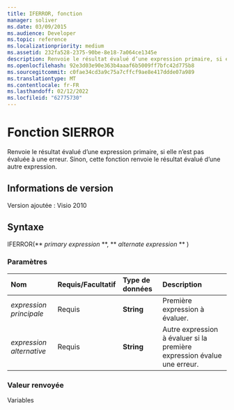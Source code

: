 ```yaml
---
title: IFERROR, fonction
manager: soliver
ms.date: 03/09/2015
ms.audience: Developer
ms.topic: reference
ms.localizationpriority: medium
ms.assetid: 232fa528-2375-90be-8e18-7a064ce1345e
description: Renvoie le résultat évalué d’une expression primaire, si elle n’est pas évaluée à une erreur. Sinon, cette fonction renvoie le résultat évalué d’une autre expression.
ms.openlocfilehash: 92e3d03e90e363b4aaaf6b5009ff7bfc42d775b8
ms.sourcegitcommit: c0fae34cd3a9c75a7cffcf9ae8e417ddde07a989
ms.translationtype: MT
ms.contentlocale: fr-FR
ms.lasthandoff: 02/12/2022
ms.locfileid: "62775730"
---
```

# <a name="iferror-function"></a>Fonction SIERROR

Renvoie le résultat évalué d’une expression primaire, si elle n’est pas évaluée à une erreur. Sinon, cette fonction renvoie le résultat évalué d’une autre expression.
  
## <a name="version-information"></a>Informations de version

Version ajoutée : Visio 2010
 
  
## <a name="syntax"></a>Syntaxe

IFERROR(** *primary expression* **, ** *alternate expression* ** ) 
  
### <a name="parameters"></a>Paramètres

|**Nom**|**Requis/Facultatif**|**Type de données**|**Description**|
|:-----|:-----|:-----|:-----|
| _expression principale_ <br/> |Requis  <br/> |**String** <br/> |Première expression à évaluer. |
| _expression alternative_ <br/> |Requis  <br/> |**String** <br/> |Autre expression à évaluer si la première expression évalue une erreur. |
   
### <a name="return-value"></a>Valeur renvoyée

Variables
  

